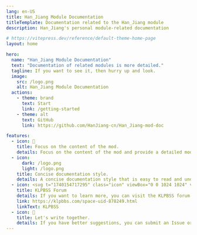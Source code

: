 ```yaml
---
lang: en-US
title: Han_Jiang Module Documentation
titleTemplate: Documentation related to the Han_Jiang module
description: Han_Jiang's personal module-related documentation

# https://vitepress.dev/reference/default-theme-home-page
layout: home

hero:
  name: "Han_Jiang Module Documentation"
  text: "Documentation of related modules is more detailed."
  tagline: If you want to see it, then hurry up and look.
  image:
    src: /logo.png
    alt: Han_Jiang Module Documentation
  actions:
    - theme: brand
      text: Start
      link: /getting-started
    - theme: alt
      text: GitHub
      link: https://github.com/HanJiang-cn/Han_Jiang-mod-doc

features:
  - icon: 📖
    title: Focus on the content of the mod.
    details: Focus on the content of the mod and provide a detailed mod introduction and usage instructions.
  - icon: 
      dark: /logo.png
      light: /logo.png
    title: Concise documentation style.
    details: A concise documentation style that is easy to read and understand. It enables you to quickly get started and use the related modules, and also provides a general understanding of the module's functions and purposes.
  - icon: <svg t="1740154717295" class="icon" viewBox="0 0 1024 1024" version="1.1" xmlns="http://www.w3.org/2000/svg" p-id="8756" width="64" height="64"><path d="M204.8 309.475556v104.675555h210.261333l-2.730666 10.012445c-1.365333 5.916444-2.730667 28.216889-2.730667 50.062222v40.049778H359.992889c-47.331556 0-49.607111 0.455111-52.337778 10.012444-1.365333 5.916444-2.730667 74.638222-2.730667 152.462222V819.2h109.226667v-100.124444h200.248889v100.124444h104.675556v-304.924444h-100.124445v-40.049778c0-21.845333-1.365333-44.145778-2.730667-50.062222l-2.730666-10.012445H819.2V204.8h-204.8v204.8H414.151111V204.8H204.8v104.675556z" p-id="8757" fill="#1afa29"></path></svg>
    title: KLPBSS Forum
    details: If you want to learn more, you can visit the KLPBSS forum to view the original post. Or to support me, to like my post.
    link: https://klpbbs.com/space-uid-878249.html
    linkText: KLPBSS
  - icon: 📝
    title: Let's write together.
    details: If you have better suggestions, you can submit an Issue or Pull Request on GitHub.
---
```


